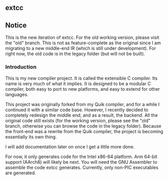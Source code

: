 ## extcc

## Notice
This is the new iteration of extcc. For the old working version, please visit the "old" branch. This is not as feature-complete as the original since I am migrating to a new middle-end IR (which is still under development). For right now, the old code is in the legacy folder (but will not be built).

### Introduction
This is my new compiler project. It is called the extensible C compiler. Its name is very much of what it implies. It is designed to be a modular C compiler, both easy to port to new platforms, and easy to extend for other languages.

This project was originally forked from my Quik compiler, and for a while I continued it with a similar code base. However, I recently decided to completely redesign the middle end, and as a result, the backend. All the original code still exists (for the working version, please see the "old" branch, otherwise you can browse the code in the legacy folder). Because the front-end was a rewrite from the Quik compiler, the project is becoming essentially its own thing.

I will add documentation later on once I get a little more done.

For now, it only generates code for the Intel x86-64 platform. Arm 64-bit support (AArch8) will likely be next. You will need the GNU Assembler to assemble the code extcc generates. Currently, only non-PIC executables are generated.
